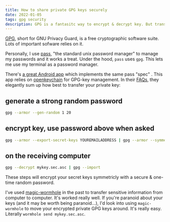 ```yaml
---
title: How to share private GPG keys securely
date: 2022-01-05
tags: gpg security
description: GPG is a fantasitc way to encrypt & decrypt key. But transferring private keys can be tricky.
---
```


[GPG](https://gnupg.org/), short for GNU Privacy Guard, is a free cryptographic
software suite. Lots of important sofware relies on it.

Personally, I use [pass](https://www.passwordstore.org/), "the standard unix
password manager" to manage my passwords and it works a treat. Under the hood,
`pass` uses `gpg`. This lets me use my terminal as a password manager.

There's [a great Android
app](https://play.google.com/store/apps/details?id=dev.msfjarvis.aps) which
implements the same pass "spec" . This app relies on
[openkeychain](https://www.openkeychain.org) for GPG-key management.
In their [FAQs](https://www.openkeychain.org/faq/), they elegantly sum up how
best to transfer your private key:

## generate a strong random password

```sh
gpg --armor --gen-random 1 20
```

## encrypt key, use password above when asked

```sh
gpg --armor --export-secret-keys YOUREMAILADDRESS | gpg --armor --symmetric --output mykey.sec.asc
```

## on the receiving computer 

```sh
gpg --decrypt mykey.sec.asc | gpg --import
```

These steps will encrypt your secret keys symmetricly with a secure & one-time
random password.

I've used [magic-wormhole](https://github.com/magic-wormhole/magic-wormhole) in
the past to transfer sensitive information from computer to computer. It's
worked really well. If you're paranoid about your keys (and it may be worth
being paranoid...), I'd look into using `magic-wormhole` to move your
encrypted private GPG keys around. It's really easy. Literally `wormhole send mykey.sec.asc`.
